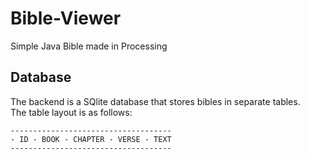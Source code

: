 # Bible-Viewer
Simple Java Bible made in Processing

## Database ##
The backend is a SQlite database that stores bibles in separate tables. \
The table layout is as follows: 

`------------------------------------` \
`- ID - BOOK - CHAPTER - VERSE - TEXT` \
`------------------------------------` 

